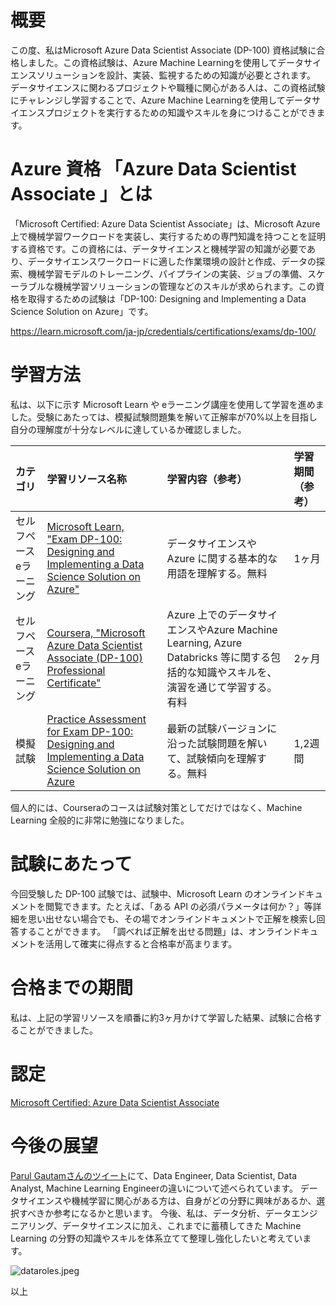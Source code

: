 <!--
title:   Microsoft Azure Data Scientist Associate (DP-100) 資格試験に合格するまでに実施したこと
tags:    AzureMachineLearning,DP-100,データサイエンス,機械学習
id:      2f19824154a2c0c1a28d
private: false
-->
# 概要
この度、私はMicrosoft Azure Data Scientist Associate (DP-100) 資格試験に合格しました。この資格試験は、Azure Machine Learningを使用してデータサイエンスソリューションを設計、実装、監視するための知識が必要とされます。
データサイエンスに関わるプロジェクトや職種に関心がある人は、この資格試験にチャレンジし学習することで、Azure Machine Learningを使用してデータサイエンスプロジェクトを実行するための知識やスキルを身につけることができます。

# Azure 資格 「Azure Data Scientist Associate 」とは

「Microsoft Certified: Azure Data Scientist Associate」は、Microsoft Azure 上で機械学習ワークロードを実装し、実行するための専門知識を持つことを証明する資格です。この資格には、データサイエンスと機械学習の知識が必要であり、データサイエンスワークロードに適した作業環境の設計と作成、データの探索、機械学習モデルのトレーニング、パイプラインの実装、ジョブの準備、スケーラブルな機械学習ソリューションの管理などのスキルが求められます。この資格を取得するための試験は「DP-100: Designing and Implementing a Data Science Solution on Azure」です。

https://learn.microsoft.com/ja-jp/credentials/certifications/exams/dp-100/

# 学習方法
私は、以下に示す Microsoft Learn や eラーニング講座を使用して学習を進めました。受験にあたっては、模擬試験問題集を解いて正解率が70%以上を目指し自分の理解度が十分なレベルに達しているか確認しました。

| カテゴリ | 学習リソース名称 | 学習内容（参考） | 学習期間（参考） |
|:--|:--|:--|:--|
| セルフペースeラーニング | [Microsoft Learn, "Exam DP-100: Designing and Implementing a Data Science Solution on Azure"](https://learn.microsoft.com/ja-jp/credentials/certifications/exams/dp-100/) | データサイエンスやAzure に関する基本的な用語を理解する。無料  | 1ヶ月 |
| セルフペースeラーニング | [Coursera, "Microsoft Azure Data Scientist Associate (DP-100) Professional Certificate"](https://www.coursera.org/professional-certificates/azure-data-scientist) | Azure 上でのデータサイエンスやAzure Machine Learning, Azure Databricks 等に関する包括的な知識やスキルを、演習を通じて学習する。有料 | 2ヶ月 |
| 模擬試験  | [Practice Assessment for Exam DP-100: Designing and Implementing a Data Science Solution on Azure](https://learn.microsoft.com/en-us/credentials/certifications/exams/dp-100/practice/assessment?assessmentId=62&assessment-type=practice) | 最新の試験バージョンに沿った試験問題を解いて、試験傾向を理解する。無料 | 1,2週間 |

個人的には、Courseraのコースは試験対策としてだけではなく、Machine Learning 全般的に非常に勉強になりました。

# 試験にあたって
今回受験した DP-100 試験では、試験中、Microsoft Learn のオンラインドキュメントを閲覧できます。たとえば、「ある API の必須パラメータは何か？」等詳細を思い出せない場合でも、その場でオンラインドキュメントで正解を検索し回答することができます。
「調べれば正解を出せる問題」は、オンラインドキュメントを活用して確実に得点すると合格率が高まります。

# 合格までの期間
私は、上記の学習リソースを順番に約3ヶ月かけて学習した結果、試験に合格することができました。

# 認定
[Microsoft Certified: Azure Data Scientist Associate](https://learn.microsoft.com/en-us/users/markkiyota-6108/credentials/f1405905bf8f8d82)

# 今後の展望
[Parul Gautamさんのツイート](https://twitter.com/Parul_Gautam7/status/1748935248874733797)にて、Data Engineer, Data Scientist, Data Analyst, Machine Learning Engineerの違いについて述べられています。
データサイエンスや機械学習に関心がある方は、自身がどの分野に興味があるか、選択すべきか参考になるかと思います。
今後、私は、データ分析、データエンジニアリング、データサイエンスに加え、これまでに蓄積してきた Machine Learning の分野の知識やスキルを体系立てて整理し強化したいと考えています。

![dataroles.jpeg](https://qiita-image-store.s3.ap-northeast-1.amazonaws.com/0/55793/197c3bb3-be01-6f68-2635-e4b558361735.jpeg)


以上